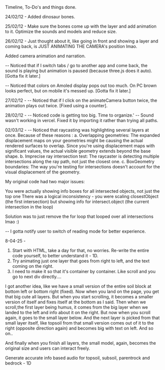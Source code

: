 
Timeline, To-Do's and things done.

24/02/12 - 
Added dinosaur bones.

25/02/12 - 
Make sure the bones come up with the layer and add animation to it. Optimize the sounds and models and reduce size.

26/02/12 - 
Just thought about it, like going in front and showing a layer and coming back, is JUST ANIMATING THE CAMERA's position lmao. 

Added camera animation and narration.

-- Noticed that if I switch tabs / go to another app and come back, the sound is playing but animation is paused (because three.js does it auto). [Gotta fix it later.]

-- Noticed that colors on Amoled display pops out too much. On PC brown looks perfect, but on mobile it's messed up. [Gotta fix it later.]

27/02/12 -
-- Noticed that if I click on the animateCamera button twice, the animation plays out twice. [Fixed using a counter].

28/02/12 - 
-- Noticed code is getting too big. Time to organize.'
-- Sound wasn't working in vercel. Fixed it by importing it rather than trying all paths.

02/03/12 -
-- Noticed that raycasting was highlighting several layers at once. Because of these reasons :
        a. Overlapping geometries: The expanded displacement maps on your geometries might be causing the actual rendered surfaces to overlap. Since you're using displacement maps with significant values, the actual visible geometry extends beyond the base shape.
        b. Imprecise ray intersection test: The raycaster is detecting multiple intersections along the ray path, not just the closest one.
        c. BoxGeometry boundaries: The way you're testing for intersections doesn't account for the visual displacement of the geometry.

My original code had two major issues:

You were actually showing info boxes for all intersected objects, not just the top one
There was a logical inconsistency - you were scaling closestObject (the first intersection) but showing info for intersect.object (the current intersection in the loop)

Solution was to just remove the for loop that looped over all intersections lmao :)

-- I gotta notify user to switch of reading mode for better experience.


8-04-25 -
1. Start with HTML, take a day for that, no worries. Re-write the entire code yourself, to better understand it - 1D.
2. Try animating just one layer that goes from right to left, and the text coming on the right.
3. I need to make it so that it's container by container. Like scroll and you go to next div directly....


I got another idea, like we have a small version of the entire soil block at bottom left or bottom right (fixed). Now when you land on the page, you get that big cute all layers. But when you start scrolling, it becomes a smaller version of itself and fixes itself at the bottom as I said. Then when we scroll,the first layer being humus, it comes from the big layer when we landed to the left and info about it on the right. 
But now when you scroll again, it goes to the small layer below. And the next layer is picked from that small layer itself, like topsoil from that small version comes out of it to the right (opposite direction again) and becomes big with text on left. And so on..

And finally when you finish all layers, the small model, again, becomes the original size and users can interact freely.


Generate accurate info based audio for topsoil, subsoil, parentrock and bedrock - 1D